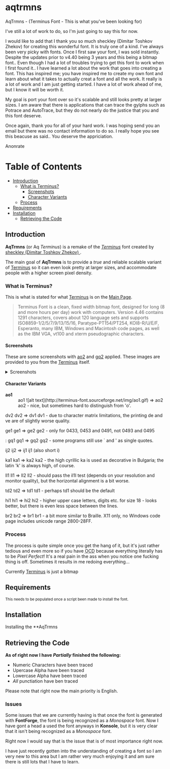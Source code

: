 # aqtrmns
AqTrmns - (Terminus Font - This is what you've been looking for)

I've still a lot of work to do, so I'm just going to say this for now.

I would like to add that I thank you so much sheckley (Dimitar Toshkov Zhekov)
for creating this wonderful font.  It is truly one of a kind.  I've always
been very picky with fonts.  Once I first saw your font, I was sold instantly.
Despite the updates prior to v4.40 being 3 years and this being a bitmap font..
Even though I had a lot of troubles trying to get this font to work when I
first found it..  I have learned a lot about the work that goes into creating a
font.  This has inspired me; you have inspired me to create my own font and
learn about what it takes to actually creat a font and all the work.  It really
is a lot of work and I am just getting started.  I have a lot of work ahead of
me, but I know it will be worth it.

My goal is port your font over so it's scalable and still looks pretty at
larger sizes.  I am aware that there is applications that can trace the gylphs
such as Potrace and AutoTrace, but they do not nearly do the justice that you
and this font deserve.

Once again, thank you for all of your hard work.  I was hoping send you an
email but there was no contact information to do so.  I really hope you see
this beacuse as said..  You deserve the appriciation.

Anonrate

# Table of Contents
* [Introduction](#introduction)
  * [What is Terminus?](#what-is-terminus?)
    * [Screenshots](#screenshots)
    * [Character Variants](#character-variants)
  * [Process](#process)
* [Requirements](#requirements)
* [Installation](#installation)
  * [Retrieving the Code](#tetrieving-the-code)





## Introduction
**AqTrmns** (or Aq *Terminus*) is a remake of the
*[Terminus][terminussite]* font created by [sheckley (Dimitar Toshkov Zhekov)
][sheckley].

The main goal of **AqTrmns** is to provide a *true* and reliable scalable
variant of [Terminus](terminussite) so it can even look pretty at larger sizes,
and accommodate people with a higher screen pixel density.

### What is Terminus?
This is what is stated for what [Terminus](terminussite) is on the
[Main Page](terminussite).
> Terminus Font is a clean, fixed width bitmap font, designed for long (8 and
  more hours per day) work with computers. Version 4.46 contains 1291
  characters, covers about 120 language sets and supports
  ISO8859-1/2/5/7/9/13/15/16, Paratype-PT154/PT254, KOI8-R/U/E/F, Esperanto,
  many IBM, Windows and Macintosh code pages, as well as the IBM VGA, vt100
  and xterm pseudographic characters.

#### Screenshots
These are some screenshots with [ao2](#ao2) and [gq2](#gq2) applied.  These
images are provided to you from the [Terminus](terminussite) itself.
<details>
<summary>Screenshots</summary>
Seems that I'm not able to show the screenshots directly from
[here][terminusshots] even though it worked the first time I tried it...
</details>

#### Character Variants
<dl>
<dt><a name="ao2"><b>ao1</b></a></dt><dd>ao1 ![alt text](http://terminus-font.sourceforge.net/img/ao1.gif) =>  ao2 ao2 -
  nice, but sometimes hard to distinguish from 'o'.</dd>

dv2 dv2 => dv1 dv1 - due to character matrix limitations, the printing de and
  ve are of slightly worse quality.

ge1 ge1 => ge2 ge2 - only for 0433, 0453 and 0491, not 0493 and 0495

<a name="gq2"></a>: gq1 gq1 => gq2 gq2 - some programs still use \` and ' as
  single quotes.

ij2 ij2 => ij1 ij1 (also short i)

ka1 ka1 => ka2 ka2 - the high cyrillic ka is used as decorative in Bulgaria;
  the latin 'k' is always high, of course.

ll1 ll1 => ll2 ll2 - should pass the il1I test (depends on your resolution and
  monitor quality), but the horizontal alignment is a bit worse.

td2 td2 => td1 td1 - perhaps td1 should be the default

hi1 hi1 => hi2 hi2 - higher upper case letters, digits etc. for size 18 - looks
  better, but there is even less space between the lines.

br2 br2 => br1 br1 - a bit more similar to Braille. X11 only, no Windows code
  page includes unicode range 2800-28FF.

### Process
The process is quite simple once you get the hang of it, but it's just rather
tedious and even more so if you have <abbr title="Obsessive Compulsive
Disorder">OCD</abbr> because everything literally has to be *Pixel Perfect*!
It's a real pain in the ass when you notice one fucking thing is off.
Sometimes it results in me redoing everything...

Currently [Terminus](terminussite) is just a bitmap

## Requirements
<sup>
  This needs to be populated once a script been made to install the font.
</sup>

[terminussite]:http://terminus-font.sourceforge.net/ "Terminus Font Home Page"
[sheckley]:https://sourceforge.net/u/sheckley/profile/ "sheckley profile on
Sourceforge"
[bitmapfonts]:https://en.wikipedia.org/wiki/Computer_font#Bitmap_fonts "Bitmap
fonts"
[fontforge]:https://fontforge.github.io/en-US/ "FontForge Open Source Font
Editor"
[terminusshots]:http://terminus-font.sourceforge.net/shots.html "Screenshots"

[ao1img]:http://terminus-font.sourceforge.net/img/ao1.gif "ao1"

## Installation
Installing the **AqTrmns
## Retrieving the Code

**As of right now I have *Partially* finished the following:**
* Numeric Characters have been traced
* Upercase Alpha have been traced
* Lowercase Alpha have been traced
* *All* punctiation have ben traced

Please note that right now the main priority is English.

### Issues
Some issues that we are currently having is that once the font is generated
with **FontForge**, the font is being recognized as a *Monospace* font.  Now I
have gont a head a used the font anyways in **Konsole**, but it is very clear
that it isn't being recognized as a *Monospace* font.

Right now I would say that is the issue that is of most importance right now.

I have just recently gotten into the understanding of creating a font so I am
very new to this area but I am rather very much enjoying it and am sure there
is still lots that I have to learn.
